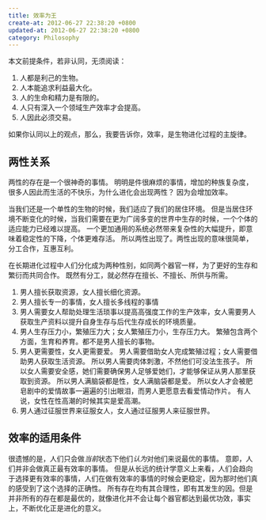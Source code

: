 ```yaml
---
title: 效率为王
create-at: 2012-06-27 22:38:20 +0800
updated-at: 2012-06-27 22:38:20 +0800
category: Philosophy
---
```


本文前提条件，若非认同，无须阅读：

1. 人都是利己的生物。
2. 人本能追求利益最大化。
3. 人的生命和精力是有限的。
4. 人只有深入一个领域生产效率才会提高。
5. 人因此必须交易。

如果你认同以上的观点，那么，我要告诉你，效率，是生物进化过程的主旋律。

两性关系
--------

两性的存在是一个很神奇的事情。
明明是件很麻烦的事情，增加的种族复杂度，很多人因此而生活的不快乐，为什么进化会出现两性？
因为会增加效率。

当我们还是一个单性的生物的时候，我们适应了我们的居住环境。
但是当居住环境不断变化的时候，当我们需要在更为广阔多变的世界中生存的时候，一个个体的适应能力已经难以提高。
一个更加通用的系统必然带来复杂性的大幅提升，即意味着稳定性的下降，个体更难存活。
所以两性出现了。两性出现的意味很简单，分工合作，互惠互利。

在长期进化过程中人们分化成为两种性别，如同两个器官一样，为了更好的生存和繁衍而共同合作。
既然有分工，就必然存在擅长、不擅长、所供与所需。

1. 男人擅长获取资源，女人擅长细化资源。
2. 男人擅长专一的事情，女人擅长多线程的事情
3. 男人需要女人帮助处理生活琐事以提高高强度工作的生产效率，女人需要男人获取生产资料以提升自身生存与后代生存成长的环境质量。
4. 男人生存压力小，繁殖压力大；女人繁殖压力小，生存压力大。
   繁殖包含两个方面，生育和养育。都不是男人擅长的事物。
5. 男人更需要性，女人更需要爱。
   男人需要借助女人完成繁殖过程；女人需要借助男人获取生活资源。
   所以男人需要肉体刺激，不然他们可没法生孩子。
   所以女人需要安全感，她们需要确保男人足够爱她们，才能够保证从男人那里获取到资源。
   所以男人满脑袋都是性，女人满脑袋都是爱。
   所以女人才会被肥皂剧中的爱情故事一遍遍的引出眼泪，而男人更愿意去看爱情动作片。
   有人说，女性在性高潮的时候其实是爱高潮。
6. 男人通过征服世界来征服女人，女人通过征服男人来征服世界。

效率的适用条件
--------------

很遗憾的是，人们只会做*当前*状态下他们*认为*对他们来说最优的事情。
意即，人们并非会做真正最有效率的事情。
但是从长远的统计学意义上来看，人们会趋向于选择更有效率的事情，人们在做有效率的事情的时候会更稳定，因为那时他们真的感受到了这个选择的正确性。
所有存在均有其合理性，即有其发生的因。但是并非所有的存在都是最优的，就像进化并不会让每个器官都达到最优功效，事实上，不断优化正是进化的意义。

